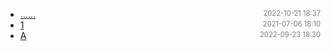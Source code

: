 - [......]()<span style="font-size:.8em;float:right"><span style="color:orange"></span><span style="padding-left:2em;color:gray;">2022-10-21 18:37</span></span>
- [1](1)<span style="font-size:.8em;float:right"><span style="color:orange"></span><span style="padding-left:2em;color:gray;">2021-07-06 18:10</span></span>
- [A](a)<span style="font-size:.8em;float:right"><span style="color:orange"></span><span style="padding-left:2em;color:gray;">2022-09-23 18:30</span></span>

